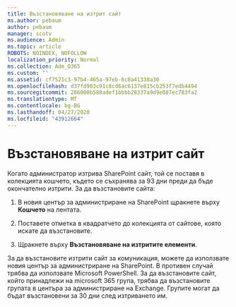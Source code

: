 ```yaml
---
title: Възстановяване на изтрит сайт
ms.author: pebaum
author: pebaum
manager: scotv
ms.audience: Admin
ms.topic: article
ROBOTS: NOINDEX, NOFOLLOW
localization_priority: Normal
ms.collection: Adm_O365
ms.custom: ''
ms.assetid: cf7521c3-97b4-465a-97eb-6c0a41338a30
ms.openlocfilehash: d37fd903c91c8cd6ac6137e815cb253f7edb4494
ms.sourcegitcommit: 286000b588adef1bbbb28337a9d9e087ec783fa2
ms.translationtype: MT
ms.contentlocale: bg-BG
ms.lasthandoff: 04/27/2020
ms.locfileid: "43912664"
---
```

# <a name="restore-a-deleted-site"></a>Възстановяване на изтрит сайт

Когато администратор изтрива SharePoint сайт, той се поставя в колекцията кошчето, където се съхранява за 93 дни преди да бъде окончателно изтрити. За да възстановите сайта:
  
1. В новия център за администриране на SharePoint щракнете върху **Кошчето** на лентата. 
    
2. Поставете отметка в квадратчето до колекцията от сайтове, която искате да възстановите.
    
3. Щракнете върху **Възстановяване на изтритите елементи**.
    
За да възстановите изтрити сайт за комуникация, можете да използвате новия център за администриране на SharePoint. В противен случай трябва да използвате Microsoft PowerShell. За да възстановите сайт, който принадлежи на microsoft 365 група, трябва да възстановите групата в центъра за администриране на Exchange. Групите могат да бъдат възстановени за 30 дни след изтриването им.
  

